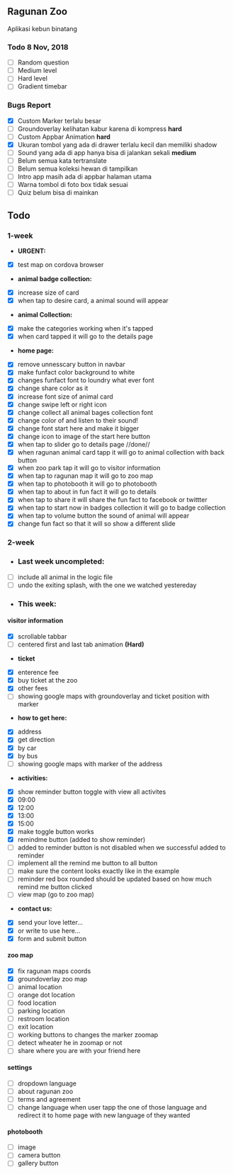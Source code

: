 ## Ragunan Zoo
Aplikasi kebun binatang

### Todo 8 Nov, 2018
- [ ] Random question
- [ ] Medium level
- [ ] Hard level
- [ ] Gradient timebar

### Bugs Report
- [x] Custom Marker terlalu besar
- [ ] Groundoverlay kelihatan kabur karena di kompress **hard** 
- [ ] Custom Appbar Animation **hard**
- [x] Ukuran tombol yang ada di drawer terlalu kecil dan memiliki shadow
- [ ] Sound yang ada di app hanya bisa di jalankan sekali **medium**
- [ ] Belum semua kata tertranslate
- [ ] Belum semua koleksi hewan di tampilkan
- [ ] Intro app masih ada di appbar halaman utama
- [ ] Warna tombol di foto box tidak sesuai
- [ ] Quiz belum bisa di mainkan
## Todo
### 1-week
- <b>URGENT:</b>
- [x] test map on cordova browser
- <b>animal badge collection:</b>
- [x] increase size of card
- [x] when tap to desire card, a animal sound will appear
- <b>animal Collection:</b>
- [x] make the categories working when it's tapped
- [x] when card tapped it will go to the details page
- <b>home page:</b>
- [x] remove unnesscary button in navbar
- [x] make funfact color background to white
- [x] changes funfact font to loundry what ever font
- [x] change share color as it
- [x] increase font size of animal card
- [x] change swipe left or right icon
- [x] change collect all animal bages collection font
- [x] change color of and listen to their sound!
- [x] change font start here and make it bigger
- [x] change icon to image of the start here button
- [x] when tap to slider go to details page //done//
- [x] when ragunan animal card tapp it will go to animal collection with back button
- [x] when zoo park tap it will go to visitor information
- [x] when tap to ragunan map it will go to zoo map
- [x] when tap to photobooth it will go to photobooth
- [x] when tap to about in fun fact it will go to details
- [x] when tap to share it will share the fun fact to facebook or twittter
- [x] when tap to start now in badges collection it will go to badge collection
- [x] when tap to volume button the sound of animal will appear
- [x] change fun fact so that it will so show a different slide

### 2-week
- <h3>Last week uncompleted:</h3>
- [ ] include all animal in the logic file
- [ ] undo the exiting splash, with the one we watched yestereday

- <h3>This week:</h3>
#### visitor information
- [x] scrollable tabbar
- [ ] centered first and last tab animation **(Hard)**
- <b>ticket</b>
- [x] enterence fee
- [x] buy ticket at the zoo
- [x] other fees
- [ ] showing google maps with groundoverlay and ticket position with marker
- <b>how to get here:</b>
- [x] address
- [x] get direction
- [x] by car
- [x] by bus
- [ ] showing google maps with marker of the address
- <b>activities:</b>
- [x] show reminder button toggle with view all activites
- [x] 09:00
- [x] 12:00
- [x] 13:00
- [x] 15:00
- [x] make toggle button works
- [x] remindme button (added to show reminder)
- [ ] added to reminder button is not disabled when we successful added to reminder
- [ ] implement all the remind me button to all button
- [ ] make sure the content looks exactly like in the example
- [ ] reminder red box rounded should be updated based on how much remind me button clicked
- [ ] view map (go to zoo map)
- <b>contact us:</b>
- [x] send your love letter...
- [x] or write to use here...
- [x] form and submit button

#### zoo map
- [x] fix ragunan maps coords
- [x] groundoverlay zoo map
- [ ] animal location
- [ ] orange dot location
- [ ] food location
- [ ] parking location
- [ ] restroom location
- [ ] exit location
- [ ] working buttons to changes the marker zoomap
- [ ] detect wheater he in zoomap or not
- [ ] share where you are with your friend here

#### settings
- [ ] dropdown language
- [ ] about ragunan zoo
- [ ] terms and agreement
- [ ] change language when user tapp the one of those language and redirect it to home page with new language of they wanted

#### photobooth
- [ ] image
- [ ] camera button
- [ ] gallery button